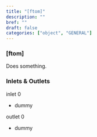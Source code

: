 ```yaml
---
title: "[ftom]"
description: ""
bref: ""
draft: false
categories: ["object", "GENERAL"]
---
```


### [ftom]

Does something.

### Inlets & Outlets

inlet 0

 - dummy

outlet 0

 - dummy
 
